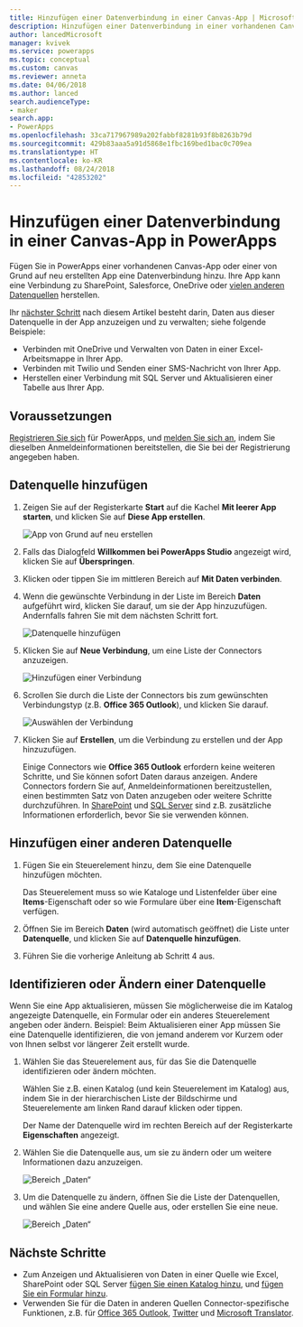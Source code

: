 ```yaml
---
title: Hinzufügen einer Datenverbindung in einer Canvas-App | Microsoft-Dokumentation
description: Hinzufügen einer Datenverbindung in einer vorhandenen Canvas-App oder in einer leeren App
author: lancedMicrosoft
manager: kvivek
ms.service: powerapps
ms.topic: conceptual
ms.custom: canvas
ms.reviewer: anneta
ms.date: 04/06/2018
ms.author: lanced
search.audienceType:
- maker
search.app:
- PowerApps
ms.openlocfilehash: 33ca717967989a202fabbf8281b93f8b8263b79d
ms.sourcegitcommit: 429b83aaa5a91d5868e1fbc169bed1bac0c709ea
ms.translationtype: HT
ms.contentlocale: ko-KR
ms.lasthandoff: 08/24/2018
ms.locfileid: "42853202"
---
```

# <a name="add-a-data-connection-to-a-canvas-app-in-powerapps"></a>Hinzufügen einer Datenverbindung in einer Canvas-App in PowerApps

Fügen Sie in PowerApps einer vorhandenen Canvas-App oder einer von Grund auf neu erstellten App eine Datenverbindung hinzu. Ihre App kann eine Verbindung zu SharePoint, Salesforce, OneDrive oder [vielen anderen Datenquellen](connections-list.md) herstellen.

Ihr [nächster Schritt](#next-steps) nach diesem Artikel besteht darin, Daten aus dieser Datenquelle in der App anzuzeigen und zu verwalten; siehe folgende Beispiele:

* Verbinden mit OneDrive und Verwalten von Daten in einer Excel-Arbeitsmappe in Ihrer App.
* Verbinden mit Twilio und Senden einer SMS-Nachricht von Ihrer App.
* Herstellen einer Verbindung mit SQL Server und Aktualisieren einer Tabelle aus Ihrer App.

## <a name="prerequisites"></a>Voraussetzungen

[Registrieren Sie sich](../signup-for-powerapps.md) für PowerApps, und [melden Sie sich an](http://web.powerapps.com?utm_source=padocs&utm_medium=linkinadoc&utm_campaign=referralsfromdoc), indem Sie dieselben Anmeldeinformationen bereitstellen, die Sie bei der Registrierung angegeben haben.

## <a name="add-a-data-source"></a>Datenquelle hinzufügen
1. Zeigen Sie auf der Registerkarte **Start** auf die Kachel **Mit leerer App starten**, und klicken Sie auf **Diese App erstellen**.

    ![App von Grund auf neu erstellen](./media/add-data-connection/blank-app-tile.png)

1. Falls das Dialogfeld **Willkommen bei PowerApps Studio** angezeigt wird, klicken Sie auf **Überspringen**.

3. Klicken oder tippen Sie im mittleren Bereich auf **Mit Daten verbinden**.

4. Wenn die gewünschte Verbindung in der Liste im Bereich **Daten** aufgeführt wird, klicken Sie darauf, um sie der App hinzuzufügen. Andernfalls fahren Sie mit dem nächsten Schritt fort.

    ![Datenquelle hinzufügen](./media/add-data-connection/choose-existing-connections.png)

5. Klicken Sie auf **Neue Verbindung**, um eine Liste der Connectors anzuzeigen.

    ![Hinzufügen einer Verbindung](./media/add-data-connection/new-connection.png)

6. Scrollen Sie durch die Liste der Connectors bis zum gewünschten Verbindungstyp (z.B. **Office 365 Outlook**), und klicken Sie darauf.

    ![Auswählen der Verbindung](./media/add-data-connection/choose-connection.png)

7. Klicken Sie auf **Erstellen**, um die Verbindung zu erstellen und der App hinzuzufügen.

    Einige Connectors wie **Office 365 Outlook** erfordern keine weiteren Schritte, und Sie können sofort Daten daraus anzeigen. Andere Connectors fordern Sie auf, Anmeldeinformationen bereitzustellen, einen bestimmten Satz von Daten anzugeben oder weitere Schritte durchzuführen. In [SharePoint](connections/connection-sharepoint-online.md) und [SQL Server](connections/connection-azure-sqldatabase.md) sind z.B. zusätzliche Informationen erforderlich, bevor Sie sie verwenden können.

## <a name="add-another-data-source"></a>Hinzufügen einer anderen Datenquelle
1. Fügen Sie ein Steuerelement hinzu, dem Sie eine Datenquelle hinzufügen möchten.

    Das Steuerelement muss so wie Kataloge und Listenfelder über eine **Items**-Eigenschaft oder so wie Formulare über eine **Item**-Eigenschaft verfügen.

1. Öffnen Sie im Bereich **Daten** (wird automatisch geöffnet) die Liste unter **Datenquelle**, und klicken Sie auf **Datenquelle hinzufügen**.

1. Führen Sie die vorherige Anleitung ab Schritt 4 aus.

## <a name="identify-or-change-a-data-source"></a>Identifizieren oder Ändern einer Datenquelle
Wenn Sie eine App aktualisieren, müssen Sie möglicherweise die im Katalog angezeigte Datenquelle, ein Formular oder ein anderes Steuerelement angeben oder ändern. Beispiel: Beim Aktualisieren einer App müssen Sie eine Datenquelle identifizieren, die von jemand anderem vor Kurzem oder von Ihnen selbst vor längerer Zeit erstellt wurde.

1. Wählen Sie das Steuerelement aus, für das Sie die Datenquelle identifizieren oder ändern möchten.

    Wählen Sie z.B. einen Katalog (und kein Steuerelement im Katalog) aus, indem Sie in der hierarchischen Liste der Bildschirme und Steuerelemente am linken Rand darauf klicken oder tippen.

    Der Name der Datenquelle wird im rechten Bereich auf der Registerkarte **Eigenschaften** angezeigt.

2. Wählen Sie die Datenquelle aus, um sie zu ändern oder um weitere Informationen dazu anzuzeigen.

    ![Bereich „Daten“](./media/add-data-connection/data-pane.png)

3. Um die Datenquelle zu ändern, öffnen Sie die Liste der Datenquellen, und wählen Sie eine andere Quelle aus, oder erstellen Sie eine neue.

     ![Bereich „Daten“](./media/add-data-connection/datasource-list.png)

## <a name="next-steps"></a>Nächste Schritte
* Zum Anzeigen und Aktualisieren von Daten in einer Quelle wie Excel, SharePoint oder SQL Server [fügen Sie einen Katalog hinzu](add-gallery.md), und [fügen Sie ein Formular hinzu](add-form.md).
* Verwenden Sie für die Daten in anderen Quellen Connector-spezifische Funktionen, z.B. für [Office 365 Outlook](connections/connection-office365-outlook.md), [Twitter](connections/connection-twitter.md) und [Microsoft Translator](connections/connection-microsoft-translator.md).

